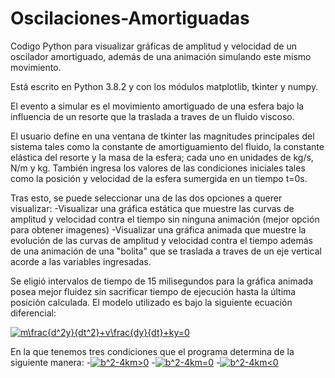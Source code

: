 # Oscilaciones-Amortiguadas

Codigo Python para visualizar gráficas de amplitud y velocidad de un oscilador amortiguado, además de una animación simulando este mismo movimiento.

Está escrito en Python 3.8.2 y con los módulos matplotlib, tkinter y numpy.

El evento a simular es el movimiento amortiguado de una esfera bajo la influencia de un resorte que la traslada a traves de un fluido viscoso.

El usuario define en una ventana de tkinter las magnitudes principales del sistema tales como la constante de amortiguamiento del fluido, la constante elástica del resorte y la masa de la esfera; cada uno en unidades de kg/s, N/m y kg. También ingresa los valores de las condiciones iniciales tales como la posición y velocidad de la esfera sumergida en un tiempo t=0s.

Tras esto, se puede seleccionar una de las dos opciones a querer visualizar:
-Visualizar una gráfica estática que muestre las curvas de amplitud y velocidad contra el tiempo sin ninguna animación (mejor opción para obtener imagenes)
-Visualizar una gráfica animada que muestre la evolución de las curvas de amplitud y velocidad contra el tiempo además de una animación de una "bolita" que se traslada a traves de un eje vertical acorde a las variables ingresadas.

Se eligió intervalos de tiempo de 15 milisegundos para la gráfica animada posea mejor fluidez sin sacrificar tiempo de ejecución hasta la última posición calculada.
El modelo utilizado es bajo la siguiente ecuación diferencial:

<a href="https://www.codecogs.com/eqnedit.php?latex=m\frac{d^2y}{dt^2}&plus;v\frac{dy}{dt}&plus;ky=0" target="_blank"><img src="https://latex.codecogs.com/gif.latex?m\frac{d^2y}{dt^2}&plus;v\frac{dy}{dt}&plus;ky=0" title="m\frac{d^2y}{dt^2}+v\frac{dy}{dt}+ky=0" /></a>

En la que tenemos tres condiciones que el programa determina de la siguiente manera:
-<a href="https://www.codecogs.com/eqnedit.php?latex=b^2-4km>0" target="_blank"><img src="https://latex.codecogs.com/gif.latex?b^2-4km>0" title="b^2-4km>0" /></a>
-<a href="https://www.codecogs.com/eqnedit.php?latex=b^2-4km=0" target="_blank"><img src="https://latex.codecogs.com/gif.latex?b^2-4km=0" title="b^2-4km=0" /></a>
-<a href="https://www.codecogs.com/eqnedit.php?latex=b^2-4km<0" target="_blank"><img src="https://latex.codecogs.com/gif.latex?b^2-4km<0" title="b^2-4km<0" /></a>
